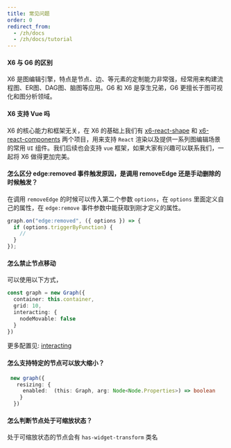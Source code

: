 ```yaml
---
title: 常见问题
order: 0
redirect_from:
  - /zh/docs
  - /zh/docs/tutorial
---
```


#### X6 与 G6 的区别

X6 是图编辑引擎，特点是节点、边、等元素的定制能力非常强，经常用来构建流程图、ER图、DAG图、脑图等应用。G6 和 X6 是孪生兄弟，G6 更擅长于图可视化和图分析领域。

#### X6 支持 Vue 吗

X6 的核心能力和框架无关，在 X6 的基础上我们有 [x6-react-shape](https://github.com/antvis/X6/tree/master/packages/x6-react-shape) 和 [x6-react-components](https://github.com/antvis/X6/tree/master/packages/x6-react-components) 两个项目，用来支持 `React` 渲染以及提供一系列图编辑场景的常用 `UI` 组件。我们后续也会支持 `vue` 框架，如果大家有兴趣可以联系我们，一起将 X6 做得更加完美。

#### 怎么区分 edge:removed 事件触发原因，是调用 removeEdge 还是手动删除的时候触发？

在调用 `removeEdge` 的时候可以传入第二个参数 `options`，在 `options` 里面定义自己的属性，在 `edge:remove` 事件参数中能获取到刚才定义的属性。

```ts
graph.on("edge:removed", ({ options }) => {
  if (options.triggerByFunction) {
    //
  }
});
```

#### 怎么禁止节点移动

可以使用以下方式，

```ts
const graph = new Graph({
  container: this.container,
  grid: 10,
  interacting: {
    nodeMovable: false
  }
})
```
更多配置见: [interacting](https://x6.antv.vision/zh/docs/api/graph#interacting)

#### 怎么支持特定的节点可以放大缩小？

```ts
 new graph({ 
   resizing: { 
     enabled:  (this: Graph, arg: Node<Node.Properties>) => boolean 
    }
  })
```

#### 怎么判断节点处于可缩放状态？

处于可缩放状态的节点会有 `has-widget-transform` 类名
